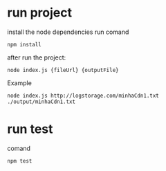 # run project
install the node dependencies run comand
```
npm install
``` 
after run the project:
```
node index.js {fileUrl} {outputFile}
```

Example
``` 
node index.js http://logstorage.com/minhaCdn1.txt ./output/minhaCdn1.txt
```

# run test

comand
```
npm test
```